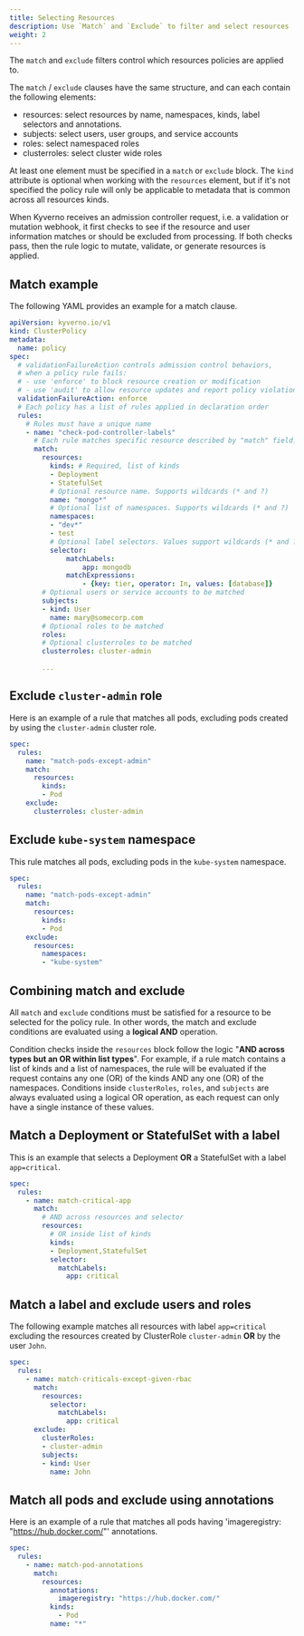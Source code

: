 ```yaml
---
title: Selecting Resources
description: Use `Match` and `Exclude` to filter and select resources
weight: 2
---
```


The `match` and `exclude` filters control which resources policies are applied to.

The `match` / `exclude` clauses have the same structure, and can each contain the following elements:

* resources: select resources by name, namespaces, kinds, label selectors and annotations.
* subjects: select users, user groups, and service accounts
* roles: select namespaced roles
* clusterroles: select cluster wide roles

At least one element must be specified in a `match` or `exclude` block. The `kind` attribute is optional when working with the `resources` element, but if it's not specified the policy rule will only be applicable to metadata that is common across all resources kinds.

When Kyverno receives an admission controller request, i.e. a validation or mutation webhook, it first checks to see if the resource and user information matches or should be excluded from processing. If both checks pass, then the rule logic to mutate, validate, or generate resources is applied.

## Match example

The following YAML provides an example for a match clause.

```yaml
apiVersion: kyverno.io/v1
kind: ClusterPolicy
metadata:
  name: policy
spec:
  # validationFailureAction controls admission control behaviors,
  # when a policy rule fails:
  # - use 'enforce' to block resource creation or modification
  # - use 'audit' to allow resource updates and report policy violations
  validationFailureAction: enforce
  # Each policy has a list of rules applied in declaration order
  rules:
    # Rules must have a unique name
    - name: "check-pod-controller-labels"
      # Each rule matches specific resource described by "match" field.
      match:
        resources:
          kinds: # Required, list of kinds
          - Deployment
          - StatefulSet
          # Optional resource name. Supports wildcards (* and ?)
          name: "mongo*"
          # Optional list of namespaces. Supports wildcards (* and ?)
          namespaces:
          - "dev*"
          - test
          # Optional label selectors. Values support wildcards (* and ?)
          selector:
              matchLabels:
                  app: mongodb
              matchExpressions:
                  - {key: tier, operator: In, values: [database]}
        # Optional users or service accounts to be matched
        subjects:
        - kind: User
          name: mary@somecorp.com
        # Optional roles to be matched
        roles:
        # Optional clusterroles to be matched
        clusterroles: cluster-admin

        ...

```

## Exclude `cluster-admin` role

Here is an example of a rule that matches all pods, excluding pods created by using the `cluster-admin` cluster role.

```yaml
spec:
  rules:
    name: "match-pods-except-admin"
    match:
      resources:
        kinds:
        - Pod
    exclude:
      clusterroles: cluster-admin
```

## Exclude `kube-system` namespace

This rule matches all pods, excluding pods in the `kube-system` namespace.

```yaml
spec:
  rules:
    name: "match-pods-except-admin"
    match:
      resources:
        kinds:
        - Pod
    exclude:
      resources:
        namespaces:
        - "kube-system"
```

## Combining match and exclude

All `match` and `exclude` conditions must be satisfied for a resource to be selected for the policy rule. In other words, the match and exclude conditions are evaluated using a **logical AND** operation.

Condition checks inside the `resources` block follow the logic "**AND across types but an OR within list types**". For example, if a rule match contains a list of kinds and a list of namespaces, the rule will be evaluated if the request contains any one (OR) of the kinds AND any one (OR) of the namespaces. Conditions inside `clusterRoles`, `roles`, and `subjects` are always evaluated using a logical OR operation, as each request can only have a single instance of these values.

## Match a Deployment or StatefulSet with a label

This is an example that selects a Deployment **OR** a StatefulSet with a label `app=critical`.

```yaml
spec:
  rules:
    - name: match-critical-app
      match:
        # AND across resources and selector
        resources:
          # OR inside list of kinds
          kinds:
          - Deployment,StatefulSet
          selector:
            matchLabels:
              app: critical
```

## Match a label and exclude users and roles

The following example matches all resources with label `app=critical` excluding the resources created by ClusterRole `cluster-admin` **OR** by the user `John`.

```yaml
spec:
  rules:
    - name: match-criticals-except-given-rbac
      match:
        resources:
          selector:
            matchLabels:
              app: critical
      exclude:
        clusterRoles:
        - cluster-admin
        subjects:
        - kind: User
          name: John
```

## Match all pods and exclude using annotations

Here is an example of a rule that matches all pods having 'imageregistry: "https://hub.docker.com/"' annotations.

```yaml
spec:
  rules:
    - name: match-pod-annotations
      match:
        resources:
          annotations:
            imageregistry: "https://hub.docker.com/"
          kinds:
            - Pod
          name: "*"
```
